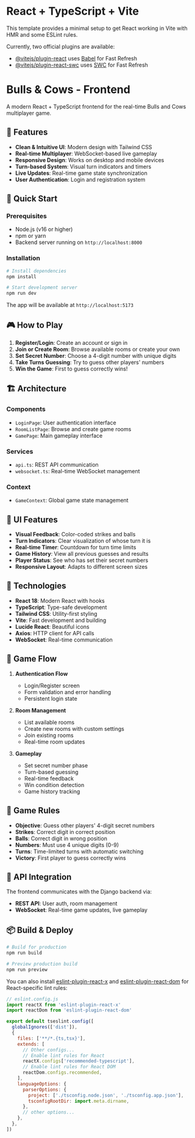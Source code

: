 # React + TypeScript + Vite

This template provides a minimal setup to get React working in Vite with HMR and some ESLint rules.

Currently, two official plugins are available:

- [@vitejs/plugin-react](https://github.com/vitejs/vite-plugin-react/blob/main/packages/plugin-react) uses [Babel](https://babeljs.io/) for Fast Refresh
- [@vitejs/plugin-react-swc](https://github.com/vitejs/vite-plugin-react/blob/main/packages/plugin-react-swc) uses [SWC](https://swc.rs/) for Fast Refresh

# Bulls & Cows - Frontend

A modern React + TypeScript frontend for the real-time Bulls and Cows multiplayer game.

## 🎯 Features

- **Clean & Intuitive UI**: Modern design with Tailwind CSS
- **Real-time Multiplayer**: WebSocket-based live gameplay
- **Responsive Design**: Works on desktop and mobile devices
- **Turn-based System**: Visual turn indicators and timers
- **Live Updates**: Real-time game state synchronization
- **User Authentication**: Login and registration system

## 🚀 Quick Start

### Prerequisites
- Node.js (v16 or higher)
- npm or yarn
- Backend server running on `http://localhost:8000`

### Installation

```bash
# Install dependencies
npm install

# Start development server
npm run dev
```

The app will be available at `http://localhost:5173`

## 🎮 How to Play

1. **Register/Login**: Create an account or sign in
2. **Join or Create Room**: Browse available rooms or create your own
3. **Set Secret Number**: Choose a 4-digit number with unique digits
4. **Take Turns Guessing**: Try to guess other players' numbers
5. **Win the Game**: First to guess correctly wins!

## 🏗️ Architecture

### Components
- `LoginPage`: User authentication interface
- `RoomListPage`: Browse and create game rooms
- `GamePage`: Main gameplay interface

### Services
- `api.ts`: REST API communication
- `websocket.ts`: Real-time WebSocket management

### Context
- `GameContext`: Global game state management

## 🎨 UI Features

- **Visual Feedback**: Color-coded strikes and balls
- **Turn Indicators**: Clear visualization of whose turn it is
- **Real-time Timer**: Countdown for turn time limits
- **Game History**: View all previous guesses and results
- **Player Status**: See who has set their secret numbers
- **Responsive Layout**: Adapts to different screen sizes

## 🔧 Technologies

- **React 18**: Modern React with hooks
- **TypeScript**: Type-safe development
- **Tailwind CSS**: Utility-first styling
- **Vite**: Fast development and building
- **Lucide React**: Beautiful icons
- **Axios**: HTTP client for API calls
- **WebSocket**: Real-time communication

## 📱 Game Flow

1. **Authentication Flow**
   - Login/Register screen
   - Form validation and error handling
   - Persistent login state

2. **Room Management**
   - List available rooms
   - Create new rooms with custom settings
   - Join existing rooms
   - Real-time room updates

3. **Gameplay**
   - Set secret number phase
   - Turn-based guessing
   - Real-time feedback
   - Win condition detection
   - Game history tracking

## 🎯 Game Rules

- **Objective**: Guess other players' 4-digit secret numbers
- **Strikes**: Correct digit in correct position
- **Balls**: Correct digit in wrong position
- **Numbers**: Must use 4 unique digits (0-9)
- **Turns**: Time-limited turns with automatic switching
- **Victory**: First player to guess correctly wins

## 🔗 API Integration

The frontend communicates with the Django backend via:
- **REST API**: User auth, room management
- **WebSocket**: Real-time game updates, live gameplay

## 📦 Build & Deploy

```bash
# Build for production
npm run build

# Preview production build
npm run preview
```

You can also install [eslint-plugin-react-x](https://github.com/Rel1cx/eslint-react/tree/main/packages/plugins/eslint-plugin-react-x) and [eslint-plugin-react-dom](https://github.com/Rel1cx/eslint-react/tree/main/packages/plugins/eslint-plugin-react-dom) for React-specific lint rules:

```js
// eslint.config.js
import reactX from 'eslint-plugin-react-x'
import reactDom from 'eslint-plugin-react-dom'

export default tseslint.config([
  globalIgnores(['dist']),
  {
    files: ['**/*.{ts,tsx}'],
    extends: [
      // Other configs...
      // Enable lint rules for React
      reactX.configs['recommended-typescript'],
      // Enable lint rules for React DOM
      reactDom.configs.recommended,
    ],
    languageOptions: {
      parserOptions: {
        project: ['./tsconfig.node.json', './tsconfig.app.json'],
        tsconfigRootDir: import.meta.dirname,
      },
      // other options...
    },
  },
])
```
